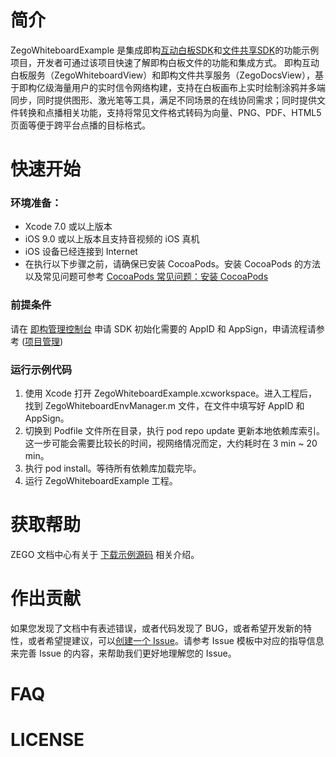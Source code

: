 # 简介

ZegoWhiteboardExample 是集成即构[互动白板SDK](https://doc-zh.zego.im/zh/4396.html)和[文件共享SDK](https://doc-zh.zego.im/zh/4400.html)的功能示例项目，开发者可通过该项目快速了解即构白板文件的功能和集成方式。
即构互动白板服务（ZegoWhiteboardView）和即构文件共享服务（ZegoDocsView），基于即构亿级海量用户的实时信令网络构建，支持在白板画布上实时绘制涂鸦并多端同步，同时提供图形、激光笔等工具，满足不同场景的在线协同需求；同时提供文件转换和点播相关功能，支持将常见文件格式转码为向量、PNG、PDF、HTML5 页面等便于跨平台点播的目标格式。


# 快速开始

### 环境准备：

* Xcode 7.0 或以上版本 
* iOS 9.0 或以上版本且⽀持⾳视频的 iOS 真机
* iOS 设备已经连接到 Internet
* 在执行以下步骤之前，请确保已安装 CocoaPods。安装 CocoaPods 的方法以及常见问题可参考 [CocoaPods 常见问题：安装 CocoaPods](https://doc-zh.zego.im/zh/1253.html)

### 前提条件
请在 [即构管理控制台](https://console.zego.im/acount) 申请 SDK 初始化需要的 AppID 和 AppSign，申请流程请参考 ([项目管理](https://doc-zh.zego.im/zh/1265.html))

### 运行示例代码
1. 使用 Xcode 打开 ZegoWhiteboardExample.xcworkspace。进入工程后，找到 ZegoWhiteboardEnvManager.m 文件，在文件中填写好 AppID 和 AppSign。
2. 切换到 Podfile 文件所在目录，执行 pod repo update 更新本地依赖库索引。这一步可能会需要比较长的时间，视网络情况而定，大约耗时在 3 min ~ 20 min。
3. 执行 pod install。等待所有依赖库加载完毕。
4. 运行 ZegoWhiteboardExample 工程。


# 获取帮助

ZEGO 文档中心有关于 [下载示例源码](https://doc-zh.zego.im/zh/6547.html) 相关介绍。



# 作出贡献
如果您发现了文档中有表述错误，或者代码发现了 BUG，或者希望开发新的特性，或者希望提建议，可以[创建一个 Issue]()。请参考 Issue 模板中对应的指导信息来完善 Issue 的内容，来帮助我们更好地理解您的 Issue。


# FAQ



# LICENSE